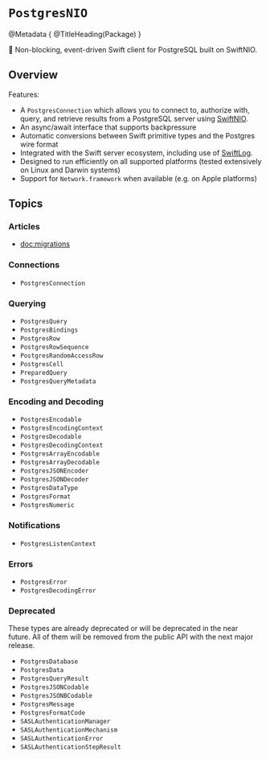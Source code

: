 # ``PostgresNIO``

@Metadata {
    @TitleHeading(Package)
}

🐘 Non-blocking, event-driven Swift client for PostgreSQL built on SwiftNIO.

## Overview

Features:

- A ``PostgresConnection`` which allows you to connect to, authorize with, query, and retrieve results from a PostgreSQL server using [SwiftNIO].
- An async/await interface that supports backpressure 
- Automatic conversions between Swift primitive types and the Postgres wire format
- Integrated with the Swift server ecosystem, including use of [SwiftLog].
- Designed to run efficiently on all supported platforms (tested extensively on Linux and Darwin systems)
- Support for `Network.framework` when available (e.g. on Apple platforms)
 
## Topics

### Articles

- <doc:migrations>

### Connections

- ``PostgresConnection``

### Querying

- ``PostgresQuery``
- ``PostgresBindings``
- ``PostgresRow``
- ``PostgresRowSequence``
- ``PostgresRandomAccessRow``
- ``PostgresCell``
- ``PreparedQuery``
- ``PostgresQueryMetadata``

### Encoding and Decoding

- ``PostgresEncodable``
- ``PostgresEncodingContext``
- ``PostgresDecodable``
- ``PostgresDecodingContext``
- ``PostgresArrayEncodable``
- ``PostgresArrayDecodable``
- ``PostgresJSONEncoder``
- ``PostgresJSONDecoder``
- ``PostgresDataType``
- ``PostgresFormat``
- ``PostgresNumeric``

### Notifications

- ``PostgresListenContext``

### Errors

- ``PostgresError``
- ``PostgresDecodingError``

### Deprecated

These types are already deprecated or will be deprecated in the near future. All of them will be 
removed from the public API with the next major release. 

- ``PostgresDatabase``
- ``PostgresData``
- ``PostgresQueryResult``
- ``PostgresJSONCodable``
- ``PostgresJSONBCodable``
- ``PostgresMessage``
- ``PostgresFormatCode``
- ``SASLAuthenticationManager``
- ``SASLAuthenticationMechanism``
- ``SASLAuthenticationError``
- ``SASLAuthenticationStepResult``

[SwiftNIO]: https://github.com/apple/swift-nio
[SwiftLog]: https://github.com/apple/swift-log
